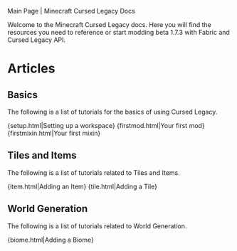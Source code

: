 Main Page | Minecraft Cursed Legacy Docs

Welcome to the Minecraft Cursed Legacy docs. Here you will find the resources you need to reference or start modding beta 1.7.3 with Fabric and Cursed Legacy API. 
# Articles

## Basics

The following is a list of tutorials for the basics of using Cursed Legacy.

{setup.html|Setting up a workspace}
{firstmod.html|Your first mod}
{firstmixin.html|Your first mixin}

## Tiles and Items

The following is a list of tutorials related to Tiles and Items.

{item.html|Adding an Item}
{tile.html|Adding a Tile}

## World Generation

The following is a list of tutorials related to World Generation.

{biome.html|Adding a Biome}
